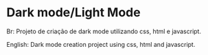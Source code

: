 # Dark mode/Light Mode

Br:
Projeto de criação de dark mode utilizando css, html e javascript.

English: 
Dark mode creation project using css, html and javascript.




